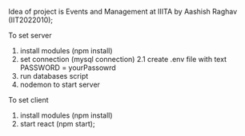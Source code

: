 Idea of project is 
Events and Management at IIITA
by Aashish Raghav (IIT2022010);

To set server

1. install modules (npm install)
2. set connection (mysql connection)
    2.1 create .env file with text      PASSWORD = yourPassowrd
3. run databases script
4. nodemon to start server

To set client

1. install modules (npm install)
2. start react (npm start);